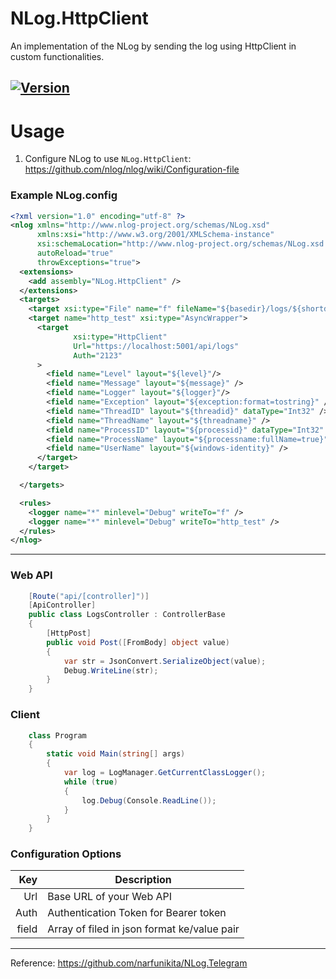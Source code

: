 NLog.HttpClient
==========

An implementation of the NLog by sending the log using HttpClient in custom functionalities.

[![Version](https://badge.fury.io/nu/NLog.Telegram.Format.svg)](https://www.nuget.org/packages/NLog.HttpClient)
------------

Usage
=====
1. Configure NLog to use `NLog.HttpClient`: https://github.com/nlog/nlog/wiki/Configuration-file

### Example NLog.config

```xml
<?xml version="1.0" encoding="utf-8" ?>
<nlog xmlns="http://www.nlog-project.org/schemas/NLog.xsd"
      xmlns:xsi="http://www.w3.org/2001/XMLSchema-instance"
      xsi:schemaLocation="http://www.nlog-project.org/schemas/NLog.xsd NLog.xsd"
      autoReload="true"
      throwExceptions="true">
  <extensions>
    <add assembly="NLog.HttpClient" />
  </extensions>
  <targets>
    <target xsi:type="File" name="f" fileName="${basedir}/logs/${shortdate}.log" layout="${longdate} ${uppercase:${level}} ${message}" />
    <target name="http_test" xsi:type="AsyncWrapper">
      <target
              xsi:type="HttpClient"
              Url="https://localhost:5001/api/logs"
              Auth="2123"
      >
        <field name="Level" layout="${level}"/>
        <field name="Message" layout="${message}" />
        <field name="Logger" layout="${logger}"/>
        <field name="Exception" layout="${exception:format=tostring}" />
        <field name="ThreadID" layout="${threadid}" dataType="Int32" />
        <field name="ThreadName" layout="${threadname}" />
        <field name="ProcessID" layout="${processid}" dataType="Int32" />
        <field name="ProcessName" layout="${processname:fullName=true}" />
        <field name="UserName" layout="${windows-identity}" />
      </target>
    </target>

  </targets>

  <rules>
    <logger name="*" minlevel="Debug" writeTo="f" />
    <logger name="*" minlevel="Debug" writeTo="http_test" />
  </rules>
</nlog>
```
---------
### Web API
```csharp
    [Route("api/[controller]")]
    [ApiController]
    public class LogsController : ControllerBase
    {
        [HttpPost]
        public void Post([FromBody] object value)
        {
            var str = JsonConvert.SerializeObject(value);
            Debug.WriteLine(str);
        }
    }
```

### Client
```csharp
    class Program
    {
        static void Main(string[] args)
        {
            var log = LogManager.GetCurrentClassLogger();
            while (true)
            {
                log.Debug(Console.ReadLine());
            }
        }
    }
```


### Configuration Options

Key        | Description
----------:| -----------
Url        | Base URL of your Web API
Auth       | Authentication Token for Bearer token
field      | Array of filed in json format ke/value pair

----------
Reference: https://github.com/narfunikita/NLog.Telegram
